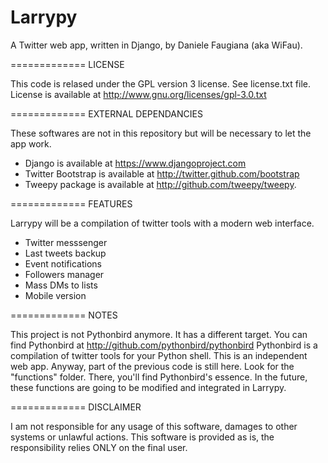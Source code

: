 Larrypy
==========

A Twitter web app, written in Django, by Daniele Faugiana (aka WiFau).

=============
LICENSE

This code is relased under the GPL version 3 license. See license.txt file.
License is available at http://www.gnu.org/licenses/gpl-3.0.txt

=============
EXTERNAL DEPENDANCIES

These softwares are not in this repository but will be necessary to let the app work.

- Django is available at https://www.djangoproject.com
- Twitter Bootstrap is available at http://twitter.github.com/bootstrap
- Tweepy package is available at http://github.com/tweepy/tweepy.

=============
FEATURES

Larrypy will be a compilation of twitter tools with a modern web interface.

- Twitter messsenger
- Last tweets backup
- Event notifications
- Followers manager
- Mass DMs to lists
- Mobile version

=============
NOTES

This project is not Pythonbird anymore. It has a different target.
You can find Pythonbird at http://github.com/pythonbird/pythonbird
Pythonbird is a compilation of twitter tools for your Python shell.
This is an independent web app. Anyway, part of the previous code is still here.
Look for the "functions" folder. There, you'll find Pythonbird's essence.
In the future, these functions are going to be modified and integrated in Larrypy.

=============
DISCLAIMER

I am not responsible for any usage of this software, damages to other systems or unlawful actions.
This software is provided as is, the responsibility relies ONLY on the final user.
